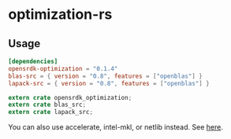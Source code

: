 # optimization-rs

## Usage

```toml
[dependencies]
opensrdk-optimization = "0.1.4"
blas-src = { version = "0.8", features = ["openblas"] }
lapack-src = { version = "0.8", features = ["openblas"] }
```

```rs
extern crate opensrdk_optimization;
extern crate blas_src;
extern crate lapack_src;
```

You can also use accelerate, intel-mkl, or netlib instead.
See [here](https://github.com/blas-lapack-rs/blas-lapack-rs.github.io/wiki).
